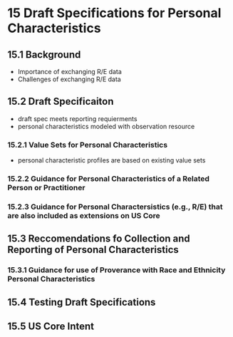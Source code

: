 # 15 Draft Specifications for Personal Characteristics 

## 15.1 Background 
- Importance of exchanging R/E data 
- Challenges of exchanging R/E data
## 15.2 Draft Specificaiton
- draft spec meets reporting requierments 
- personal characteristics modeled with observation resource 

### 15.2.1 Value Sets for Personal Characteristics 
- personal characteristic profiles are based on existing value sets 
### 15.2.2 Guidance for Personal Characteristics of a Related Person or Practitioner 
### 15.2.3 Guidance for Personal Charactersistics (e.g., R/E) that are also included as extensions on US Core 
## 15.3 Reccomendations fo Collection and Reporting of Personal Characteristics 

### 15.3.1 Guidance for use of Proverance with Race and Ethnicity Personal Characteristics 
## 15.4 Testing Draft Specifications 
## 15.5 US Core Intent 